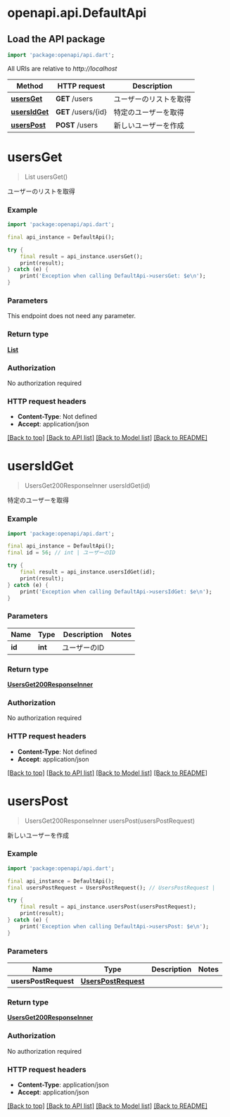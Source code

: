# openapi.api.DefaultApi

## Load the API package
```dart
import 'package:openapi/api.dart';
```

All URIs are relative to *http://localhost*

Method | HTTP request | Description
------------- | ------------- | -------------
[**usersGet**](DefaultApi.md#usersget) | **GET** /users | ユーザーのリストを取得
[**usersIdGet**](DefaultApi.md#usersidget) | **GET** /users/{id} | 特定のユーザーを取得
[**usersPost**](DefaultApi.md#userspost) | **POST** /users | 新しいユーザーを作成


# **usersGet**
> List<UsersGet200ResponseInner> usersGet()

ユーザーのリストを取得

### Example
```dart
import 'package:openapi/api.dart';

final api_instance = DefaultApi();

try {
    final result = api_instance.usersGet();
    print(result);
} catch (e) {
    print('Exception when calling DefaultApi->usersGet: $e\n');
}
```

### Parameters
This endpoint does not need any parameter.

### Return type

[**List<UsersGet200ResponseInner>**](UsersGet200ResponseInner.md)

### Authorization

No authorization required

### HTTP request headers

 - **Content-Type**: Not defined
 - **Accept**: application/json

[[Back to top]](#) [[Back to API list]](../README.md#documentation-for-api-endpoints) [[Back to Model list]](../README.md#documentation-for-models) [[Back to README]](../README.md)

# **usersIdGet**
> UsersGet200ResponseInner usersIdGet(id)

特定のユーザーを取得

### Example
```dart
import 'package:openapi/api.dart';

final api_instance = DefaultApi();
final id = 56; // int | ユーザーのID

try {
    final result = api_instance.usersIdGet(id);
    print(result);
} catch (e) {
    print('Exception when calling DefaultApi->usersIdGet: $e\n');
}
```

### Parameters

Name | Type | Description  | Notes
------------- | ------------- | ------------- | -------------
 **id** | **int**| ユーザーのID | 

### Return type

[**UsersGet200ResponseInner**](UsersGet200ResponseInner.md)

### Authorization

No authorization required

### HTTP request headers

 - **Content-Type**: Not defined
 - **Accept**: application/json

[[Back to top]](#) [[Back to API list]](../README.md#documentation-for-api-endpoints) [[Back to Model list]](../README.md#documentation-for-models) [[Back to README]](../README.md)

# **usersPost**
> UsersGet200ResponseInner usersPost(usersPostRequest)

新しいユーザーを作成

### Example
```dart
import 'package:openapi/api.dart';

final api_instance = DefaultApi();
final usersPostRequest = UsersPostRequest(); // UsersPostRequest | 

try {
    final result = api_instance.usersPost(usersPostRequest);
    print(result);
} catch (e) {
    print('Exception when calling DefaultApi->usersPost: $e\n');
}
```

### Parameters

Name | Type | Description  | Notes
------------- | ------------- | ------------- | -------------
 **usersPostRequest** | [**UsersPostRequest**](UsersPostRequest.md)|  | 

### Return type

[**UsersGet200ResponseInner**](UsersGet200ResponseInner.md)

### Authorization

No authorization required

### HTTP request headers

 - **Content-Type**: application/json
 - **Accept**: application/json

[[Back to top]](#) [[Back to API list]](../README.md#documentation-for-api-endpoints) [[Back to Model list]](../README.md#documentation-for-models) [[Back to README]](../README.md)

